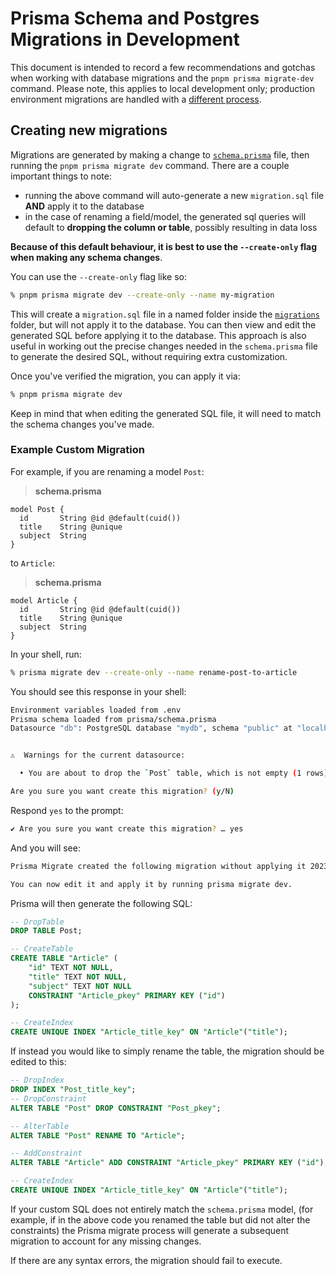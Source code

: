 # Prisma Schema and Postgres Migrations in Development

This document is intended to record a few recommendations and gotchas when working with database migrations and the `pnpm prisma migrate-dev` command. Please note, this applies to local development only; production environment migrations are handled with a [different process](https://www.prisma.io/docs/concepts/components/prisma-migrate/migrate-development-production#production-and-testing-environments).

## Creating new migrations

Migrations are generated by making a change to [`schema.prisma`](./schema.prisma) file, then running the `pnpm prisma migrate dev` command. There are a couple important things to note:

- running the above command will auto-generate a new `migration.sql` file **AND** apply it to the database
- in the case of renaming a field/model, the generated sql queries will default to **dropping the column or table**, possibly resulting in data loss

**Because of this default behaviour, it is best to use the `--create-only` flag when making any schema changes**.

You can use the `--create-only` flag like so:

```sh
% pnpm prisma migrate dev --create-only --name my-migration
```

This will create a `migration.sql` file in a named folder inside the [`migrations`](./migrations/) folder, but will not apply it to the database. You can then view and edit the generated SQL before applying it to the database. This approach is also useful in working out the precise changes needed in the `schema.prisma` file to generate the desired SQL, without requiring extra customization.

Once you've verified the migration, you can apply it via:

```sh
% pnpm prisma migrate dev
```

Keep in mind that when editing the generated SQL file, it will need to match the schema changes you've made.

### Example Custom Migration

For example, if you are renaming a model `Post`:

> **schema.prisma**

```prisma
model Post {
  id       String @id @default(cuid())
  title    String @unique
  subject  String
}
```

to `Article`:

> **schema.prisma**

```prisma
model Article {
  id       String @id @default(cuid())
  title    String @unique
  subject  String
}
```

In your shell, run:

```sh
% prisma migrate dev --create-only --name rename-post-to-article
```

You should see this response in your shell:

```sh
Environment variables loaded from .env
Prisma schema loaded from prisma/schema.prisma
Datasource "db": PostgreSQL database "mydb", schema "public" at "localhost:5432"


⚠️  Warnings for the current datasource:

  • You are about to drop the `Post` table, which is not empty (1 rows).

Are you sure you want create this migration? (y/N)
```

Respond `yes` to the prompt:

```sh
✔ Are you sure you want create this migration? … yes
```

And you will see:

```sh
Prisma Migrate created the following migration without applying it 20230628161622_rename_post_to_article

You can now edit it and apply it by running prisma migrate dev.
```

Prisma will then generate the following SQL:

```sql
-- DropTable
DROP TABLE Post;

-- CreateTable
CREATE TABLE "Article" (
    "id" TEXT NOT NULL,
    "title" TEXT NOT NULL,
    "subject" TEXT NOT NULL
    CONSTRAINT "Article_pkey" PRIMARY KEY ("id")
);

-- CreateIndex
CREATE UNIQUE INDEX "Article_title_key" ON "Article"("title");
```

If instead you would like to simply rename the table, the migration should be edited to this:

```sql
-- DropIndex
DROP INDEX "Post_title_key";
-- DropConstraint
ALTER TABLE "Post" DROP CONSTRAINT "Post_pkey";

-- AlterTable
ALTER TABLE "Post" RENAME TO "Article";

-- AddConstraint
ALTER TABLE "Article" ADD CONSTRAINT "Article_pkey" PRIMARY KEY ("id");

-- CreateIndex
CREATE UNIQUE INDEX "Article_title_key" ON "Article"("title");
```

If your custom SQL does not entirely match the `schema.prisma` model, (for example, if in the above code you renamed the table but did not alter the constraints) the Prisma migrate process will generate a subsequent migration to account for any missing changes.

If there are any syntax errors, the migration should fail to execute.
